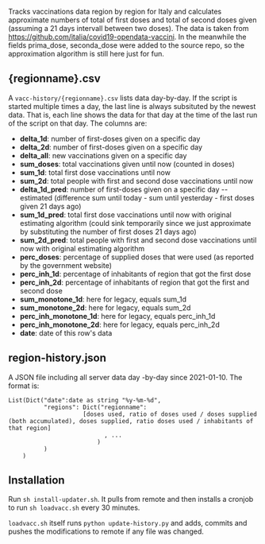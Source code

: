 Tracks vaccinations data region by region for Italy and calculates approximate numbers of total of first doses and total of second doses given (assuming a 21 days intervall between two doses). The data is taken from https://github.com/italia/covid19-opendata-vaccini. In the meanwhile the fields prima_dose, seconda_dose were added to the source repo, so the approximation algorithm is still here just for fun.

## {regionname}.csv
A `vacc-history/{regionname}.csv` lists data day-by-day. If the script is started multiple times a day, the last line is always subsituted by the newest data. That is, each line shows the data for that day at the time of the last run of the script on that day.
The columns are:

- **delta_1d**: number of first-doses given on a specific day
- **delta_2d**: number of first-doses given on a specific day
- **delta_all**: new vaccinations given on a specific day
- **sum_doses**: total vaccinations given until now (counted in doses)
- **sum_1d**: total first dose vaccinations until now
- **sum_2d**: total people with first and second dose vaccinations until now
- **delta_1d_pred**: number of first-doses given on a specific day -- estimated (difference sum until today - sum until yesterday - first doses given 21 days ago)
- **sum_1d_pred**: total first dose vaccinations until now with original estimating algorithm (could sink temporarily since we just approximate by substituting the number of first doses 21 days ago)
- **sum_2d_pred**: total people with first and second dose vaccinations until now with original estimating algorithm
- **perc_doses**: percentage of supplied doses that were used (as reported by the government website)
- **perc_inh_1d**: percentage of inhabitants of region that got the first dose
- **perc_inh_2d**: percentage of inhabitants of region that got the first and second dose
- **sum_monotone_1d**: here for legacy, equals sum_1d
- **sum_monotone_2d**: here for legacy, equals sum_2d
- **perc_inh_monotone_1d**: here for legacy, equals perc_inh_1d
- **perc_inh_monotone_2d**: here for legacy, equals perc_inh_2d
- **date**: date of this row's data

## region-history.json
A JSON file including all server data day -by-day since 2021-01-10. The format is:
```
List(Dict("date":date as string "%y-%m-%d",
          "regions": Dict("regionname":
                     [doses used, ratio of doses used / doses supplied (both accumulated), doses supplied, ratio doses used / inhabitants of that region]
                           , ...
                         )
          )
    )
```

## Installation
Run `sh install-updater.sh`. It pulls from remote and then installs a cronjob to run `sh loadvacc.sh` every 30 minutes.

`loadvacc.sh` itself runs `python update-history.py` and adds, commits and pushes the modifications to remote if any file was changed.
